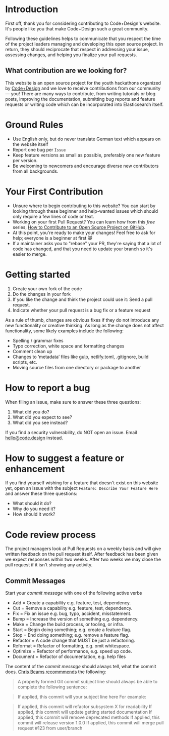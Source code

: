 # Introduction

First off, thank you for considering contributing to Code+Design's website. It's people like you that make Code+Design such a great community.

Following these guidelines helps to communicate that you respect the time of the project leaders managing and developing this open source project. In return, they should reciprocate that respect in addressing your issue, assessing changes, and helping you finalize your pull requests.

## What contribution are we looking for?

This website is an open source project for the youth hackathons organized by [Code+Design](https://code.design) and we love to receive contributions from our community — you! There are many ways to contribute, from writing tutorials or blog posts, improving the documentation, submitting bug reports and feature requests or writing code which can be incorporated into Elasticsearch itself.


# Ground Rules

* Use English only, but do never translate German text which appears on the website itself
* Report one bug per `Issue`
* Keep feature versions as small as possible, preferably one new feature per version.
* Be welcoming to newcomers and encourage diverse new contributors from all backgrounds.


# Your First Contribution

* Unsure where to begin contributing to this website? You can start by looking through these beginner and help-wanted issues which should only require a few lines of code or text.
* Working on your first Pull Request? You can learn how from this *free* series, [How to Contribute to an Open Source Project on GitHub](https://egghead.io/series/how-to-contribute-to-an-open-source-project-on-github).
* At this point, you're ready to make your changes! Feel free to ask for help; everyone is a beginner at first :smile_cat:
* If a maintainer asks you to "rebase" your PR, they're saying that a lot of code has changed, and that you need to update your branch so it's easier to merge.

# Getting started

1. Create your own fork of the code
2. Do the changes in your fork
3. If you like the change and think the project could use it: Send a pull request.
4. Indicate whether your pull request is a bug fix or a feature request


As a rule of thumb, changes are obvious fixes if they do not introduce any new functionality or creative thinking. As long as the change does not affect functionality, some likely examples include the following:

* Spelling / grammar fixes
* Typo correction, white space and formatting changes
* Comment clean up
* Changes to ‘metadata’ files like gulp, netlify.toml, .gitignore, build scripts, etc.
* Moving source files from one directory or package to another


# How to report a bug

When filing an issue, make sure to answer these three questions:

1. What did you do?
2. What did you expect to see?
3. What did you see instead?

If you find a security vulnerability, do NOT open an issue. Email hello@code.design instead.


# How to suggest a feature or enhancement

If you find yourself wishing for a feature that doesn't exist on this website yet, open an issue with the subject `Feature: Describe Your Feature Here` and answer these three questions: 

* What should it do?
* Why do you need it?
* How should it work?


# Code review process

The project managers look at Pull Requests on a weekly basis and will give written feedback on the pull request itself. After feedback has been given we expect responses within two weeks. After two weeks we may close the pull request if it isn't showing any activity.

## Commit Messages

Start your *commit message* with one of the following active verbs

- Add = Create a capability e.g. feature, test, dependency.
- Cut = Remove a capability e.g. feature, test, dependency.
- Fix = Fix an issue e.g. bug, typo, accident, misstatement.
- Bump = Increase the version of something e.g. dependency.
- Make = Change the build process, or tooling, or infra.
- Start = Begin doing something; e.g. create a feature flag.
- Stop = End doing something; e.g. remove a feature flag.
- Refactor = A code change that MUST be just a refactoring.
- Reformat = Refactor of formatting, e.g. omit whitespace.
- Optimize = Refactor of performance, e.g. speed up code.
- Document = Refactor of documentation, e.g. help files

The content of the *commit message* should always tell, what the commit does. [Chris Beams recommmends](https://chris.beams.io/posts/git-commit/) the following:

>A properly formed Git commit subject line should always be able to complete the following sentence:

>If applied, this commit will your subject line here
For example:

>If applied, this commit will refactor subsystem X for readability
>If applied, this commit will update getting started documentation
>If applied, this commit will remove deprecated methods
If applied, this commit will release version 1.0.0
If applied, this commit will merge pull request #123 from user/branch
